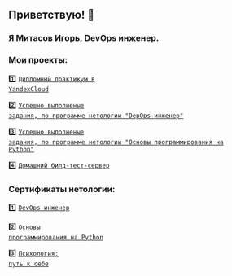 ## Приветствую! 👋

### Я Митасов Игорь, DevOps инженер.

### Мои проекты:

:one: <code>[Дипломный практикум в YandexCloud](https://github.com/PremiumQQ/DevOps_diplom)</code>

:two: <code>[Успешно выполненые задания, по программе нетологии "DepOps-инженер"](https://github.com/PremiumQQ/DevOps_netology)</code>

:three: <code>[Успешно выполненые задания, по программе нетологии "Основы программирования на Python"](https://github.com/PremiumQQ/PythonNetology)</code>

:four: <code>[Домашний билд-тест-сервер]()</code>

### Сертификаты нетологии:

:one: <code>[DevOps-инженер](https://drive.google.com/file/d/1L5dZsqIpSdE2Nw7dAOv09rGKISFza2xM/view)</code>

:two: <code>[Основы программирования на Python](https://drive.google.com/file/d/1De44XPKAbp6kqqot6L-JIWZ8-fQvN_zv/view)</code>

:three: <code>[Психология: путь к себе](https://drive.google.com/file/d/1M0DH7X_HBmci0kEZHS1j-eAHQxMPgjeW/view)</code>
